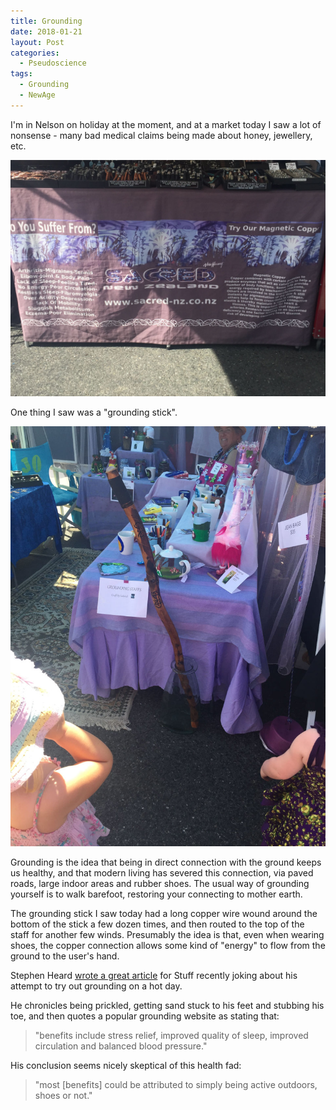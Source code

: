 ```yaml
---
title: Grounding
date: 2018-01-21
layout: Post
categories:
  - Pseudoscience
tags:
  - Grounding
  - NewAge
---
```


I'm in Nelson on holiday at the moment, and at a market today I saw a lot of nonsense - many bad medical claims being made about honey, jewellery, etc.

<!-- more -->

![Nonsense Claims](./images/IMG_2261.jpg)

One thing I saw was a "grounding stick".

![Grounding Stick](./images/IMG_2262.jpg)

Grounding is the idea that being in direct connection with the ground keeps us healthy, and that modern living has severed this connection, via paved roads, large indoor areas and rubber shoes. The usual way of grounding yourself is to walk barefoot, restoring your connecting to mother earth.

The grounding stick I saw today had a long copper wire wound around the bottom of the stick a few dozen times, and then routed to the top of the staff for another few winds. Presumably the idea is that, even when wearing shoes, the copper connection allows some kind of "energy" to flow from the ground to the user's hand.

Stephen Heard [wrote a great article](https://www.stuff.co.nz/life-style/100322076/playing-up-we-try-grounding) for Stuff recently joking about his attempt to try out grounding on a hot day.

He chronicles being prickled, getting sand stuck to his feet and stubbing his toe, and then quotes a popular grounding website as stating that:

> "benefits include stress relief, improved quality of sleep, improved circulation and balanced blood pressure."

His conclusion seems nicely skeptical of this health fad:

> "most [benefits] could be attributed to simply being active outdoors, shoes or not."
